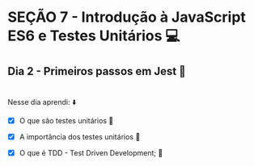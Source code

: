 # SEÇÃO 7 - Introdução à JavaScript ES6 e Testes Unitários :computer:

## Dia 2 - Primeiros passos em Jest :green_heart:
#

Nesse dia aprendi: :arrow_down:

- [x] O que são testes unitários :rocket:

- [x] A importância dos testes unitários :rocket:

- [x] O que é TDD - Test Driven Development; :rocket:

#


